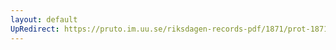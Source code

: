 ```yaml
---
layout: default
UpRedirect: https://pruto.im.uu.se/riksdagen-records-pdf/1871/prot-1871--fk--427/prot-1871--fk--427_001.pdf
---
```

